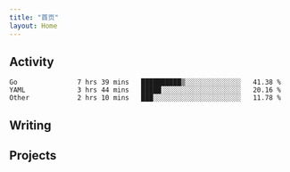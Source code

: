 ```yaml
---
title: "首页"
layout: Home
---
```


## Activity
<!--START_SECTION:waka-->

```text
Go               7 hrs 39 mins   ██████████▒░░░░░░░░░░░░░░   41.38 %
YAML             3 hrs 44 mins   █████░░░░░░░░░░░░░░░░░░░░   20.16 %
Other            2 hrs 10 mins   ███░░░░░░░░░░░░░░░░░░░░░░   11.78 %
```

<!--END_SECTION:waka-->

## Writing
<PindedPosts />

## Projects
<Projects />
